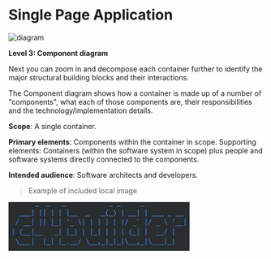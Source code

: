 # Single Page Application

![diagram](https://www.plantuml.com/plantuml/svg/0/TL9DRzim3BtxLt0-9K0QNthQBitSOkcGja4-DkmKC3PhirCeGQAJ3SF--o0vJOEsEuaIoSVt7dKL5BrsEvDzOAbCLnEqgYvyB0gFXt73sdRRBf2lh2Y9ZYkxAx3sZB8tdUkAyl9YRb1qVJSh32e5BShBJMbtpagiTn4xcqr-FAnNc--tg-bcTlFbvlvwCCooqeeY2_a1EXv1FfdVmiGvmnKgMyb7a3_X7W6bXgNpB0tSVIlZypKPtfCFe2r1K5IkuCWmLSTd5YKlfB15-Hbx0qjZ21ms1FWoPfoVKzbyjftKw7yFWiCHvCk-QHwRphaDuKy6071IEl2sKvPc1FcYZoBH1M6b45FautsAKXlo40n7he5hWcDZFdm56DHwYc9H4PRnqYFMtQyOh5g2YaGz6h3R9weKMclgg3JAFrEO7A8t-COsB2F8P_64H-jtBunBWo4yJqc5oRSt6CxRHpQHvRoFabF_mKdE7rhob1WQspHK0ml43mOL2koP3cc1LBD2ow5eoGDB97VqFVkRPGio_NhwVxCEb6PyNJxS5zFLQhwCAur5HudFJgR2uQUKEgthlUH9rkjaTaLIno_z3m00)

**Level 3: Component diagram**

Next you can zoom in and decompose each container further to identify the major structural building blocks and their interactions.

The Component diagram shows how a container is made up of a number of "components", what each of those components are, their responsibilities and the technology/implementation details.

**Scope**: A single container.

**Primary elements**: Components within the container in scope.
Supporting elements: Containers (within the software system in scope) plus people and software systems directly connected to the components.

**Intended audience**: Software architects and developers.

> Example of included local image

![](2020-01-10-16-21-41.png)